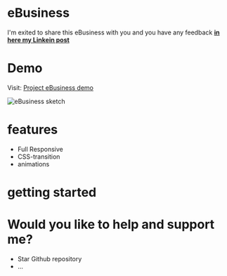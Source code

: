 # eBusiness
 I'm exited to share this eBusiness with you and you have any feedback [**in here my Linkein post**](https://www.linkedin.com/in/marouf-ebrahimi-7b6312237)

 # Demo
 Visit: [Project eBusiness demo]()

![eBusiness sketch]()

# features
* Full Responsive
* CSS-transition
* animations

# getting started


# Would you like to help and support me?
* Star Github repository
* ...
